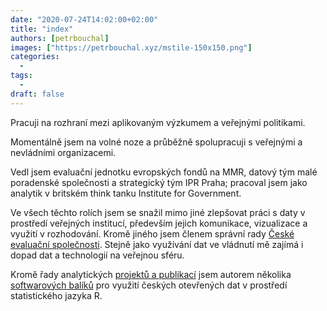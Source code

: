 ```yaml
---
date: "2020-07-24T14:02:00+02:00"
title: "index"
authors: [petrbouchal]
images: ["https://petrbouchal.xyz/mstile-150x150.png"]
categories:
  -
tags:
  -
draft: false
---
```


Pracuji na rozhraní mezi aplikovaným výzkumem a veřejnými politikami. 

Momentálně jsem na volné noze a průběžně spolupracuji s veřejnými a nevládními organizacemi.

Vedl jsem evaluační jednotku evropských fondů na MMR, datový tým malé poradenské společnosti a strategický tým IPR Praha; pracoval jsem jako analytik v britském think tanku Institute for Government. 

Ve všech těchto rolích jsem se snažil mimo jiné zlepšovat práci s daty v prostředí veřejných institucí, především jejich komunikace, vizualizace a využití v rozhodování. Kromě jiného jsem členem správní rady [České evaluační společnosti](https://czecheval.cz). Stejně jako využívání dat ve vládnutí mě zajímá i dopad dat a technologií na veřejnou sféru.

Kromě řady analytických [projektů a publikací](/cz/work#applied-analysis) jsem autorem několika [softwarových balíků](/cz/work#r-packages) pro využití českých otevřených dat v prostředí statistického jazyka R.
